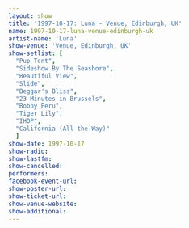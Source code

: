 ```yaml
---
layout: show
title: '1997-10-17: Luna - Venue, Edinburgh, UK'
name: 1997-10-17-luna-venue-edinburgh-uk
artist-name: 'Luna'
show-venue: 'Venue, Edinburgh, UK'
show-setlist: [
  "Pup Tent",
  "Sideshow By The Seashore",
  "Beautiful View",
  "Slide",
  "Beggar's Bliss",
  "23 Minutes in Brussels",
  "Bobby Peru",
  "Tiger Lily",
  "IHOP",
  "California (All the Way)"
  ]
show-date: 1997-10-17
show-radio: 
show-lastfm: 
show-cancelled: 
performers: 
facebook-event-url: 
show-poster-url: 
show-ticket-url: 
show-venue-website: 
show-additional: 
---
```


